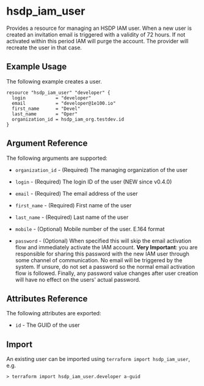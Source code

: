 # hsdp_iam_user
Provides a resource for managing an HSDP IAM user. 
When a new user is created an invitation email is triggered with a validity of 72 hours. 
If not activated within this period IAM will purge the account.
The provider will recreate the user in that case.

## Example Usage

The following example creates a user. 

```hcl
resource "hsdp_iam_user" "developer" {
  login           = "developer"
  email           = "developer@1e100.io"
  first_name      = "Devel"
  last_name       = "Oper"
  organization_id = hsdp_iam_org.testdev.id
}
```

## Argument Reference

The following arguments are supported:

* `organization_id` - (Required) The managing organization of the user

* `login` - (Required) The login ID of the user (NEW since v0.4.0)
* `email` - (Required) The email address of the user
* `first_name` - (Required) First name of the user
* `last_name` - (Required) Last name of the user
* `mobile` - (Optional) Mobile number of the user. E.164 format
* `password` - (Optional) When specified this will skip the email activation 
  flow and immediately activate the IAM account. **Very Important**: you are responsible
  for sharing this password with the new IAM user through some channel of communication. 
  No email will be triggered by the system. If unsure, do not set a password so the normal 
  email activation flow is followed. Finally, any password value changes after user creation
  will have no effect on the users' actual password.

## Attributes Reference

The following attributes are exported:

* `id` - The GUID of the user

## Import

An existing user can be imported using `terraform import hsdp_iam_user`, e.g.

```shell
> terraform import hsdp_iam_user.developer a-guid
```

